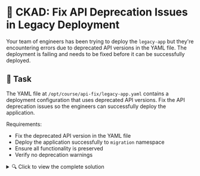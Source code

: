 # 🔧 CKAD: Fix API Deprecation Issues in Legacy Deployment

Your team of engineers has been trying to deploy the `legacy-app` but they're encountering errors due to deprecated API versions in the YAML file. The deployment is failing and needs to be fixed before it can be successfully deployed.

## 🎯 Task

The YAML file at `/opt/course/api-fix/legacy-app.yaml` contains a deployment configuration that uses deprecated API versions. Fix the API deprecation issues so the engineers can successfully deploy the application.

Requirements:
- Fix the deprecated API version in the YAML file
- Deploy the application successfully to `migration` namespace
- Ensure all functionality is preserved
- Verify no deprecation warnings


<details>
<summary>🔍 Click to view the complete solution</summary>


## 🔍 Steps to Complete

1. **Check what's wrong with the current YAML:**
   ```bash
   cat /opt/course/api-fix/legacy-app.yaml
   ```

2. **Find the correct API version:**
   ```bash
   kubectl api-resources | grep deployment
   ```

3. **Fix the YAML file and deploy:**
   ```bash
   # Edit the file to use the correct API version
   # Then apply it
   kubectl apply -f /opt/course/api-fix/legacy-app.yaml
   ```

4. **Verify the deployment:**
   ```bash
   kubectl get deployment legacy-app -n migration
   kubectl get pods -n migration
   ```
</details>


